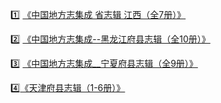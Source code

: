 :one: [《中国地方志集成 省志辑 江西（全7册）》](https://pan.baidu.com/s/1fylWB61OKiq5ps9s0EhOxg?pwd=8xuc)

:two: [《中国地方志集成--黑龙江府县志辑（全10册）》](https://pan.baidu.com/s/1c1XXQE90Qg6zhwWv_yvOCw?pwd=kfus)

:three: [《中国地方志集成__宁夏府县志辑（全9册）》](https://pan.baidu.com/s/136tLyJOtedUiyZXSdAyR3A?pwd=d35t)

:four:[《天津府县志辑（1-6册）》](https://pan.baidu.com/s/1L_sn9SOTyXssnRDZFyf1dw?pwd=31vg)
